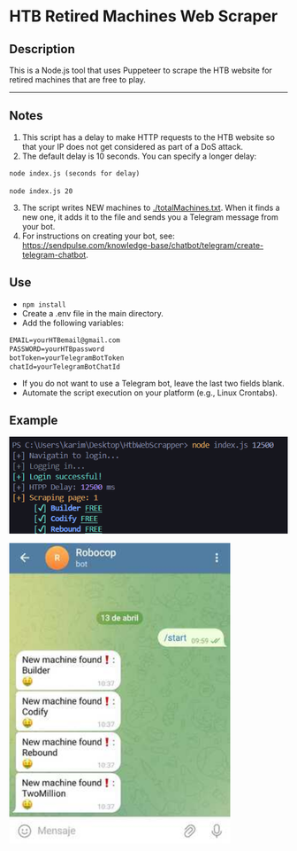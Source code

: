 # HTB Retired Machines Web Scraper
## Description

This is a Node.js tool that uses Puppeteer to scrape the HTB website for retired machines that are free to play.

----
## Notes

1. This script has a delay to make HTTP requests to the HTB website so that your IP does not get considered as part of a DoS attack.
2. The default delay is 10 seconds. You can specify a longer delay:

```shell
node index.js (seconds for delay)

node index.js 20 
```
3. The script writes NEW machines to [./totalMachines.txt](./totalMachinesNames.txt). When it finds a new one, it adds it to the file and sends you a Telegram message from your bot. 
4. For instructions on creating your bot, see: https://sendpulse.com/knowledge-base/chatbot/telegram/create-telegram-chatbot.

## Use
- `npm install`
- Create a .env file in the main directory.
- Add the following variables:
```shell
EMAIL=yourHTBemail@gmail.com
PASSWORD=yourHTBpassword
botToken=yourTelegramBotToken
chatId=yourTelegramBotChatId 
```
- If you do not want to use a Telegram bot, leave the last two fields blank.
- Automate the script execution on your platform (e.g., Linux Crontabs).

## Example
![use](./assets/use.png)

 
<img src="./assets/bot.jpeg" width="400" height="auto">

